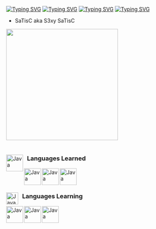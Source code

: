 <a href="https://git.io/typing-svg"><img src="https://readme-typing-svg.demolab.com?font=Fira+Code&size=30&pause=200&color=8749F7&width=435&lines=OFF+TILL+OCTOBER..." alt="Typing SVG" /></a>
<a href="https://git.io/typing-svg"><img src="https://readme-typing-svg.demolab.com?font=Fira+Code&size=30&pause=200&color=F70000&width=435&lines=OFF+TILL+OCTOBER..." alt="Typing SVG" /></a>
<a href="https://git.io/typing-svg"><img src="https://readme-typing-svg.demolab.com?font=Fira+Code&size=30&pause=200&color=2EA9F7&width=435&lines=OFF+TILL+OCTOBER..." alt="Typing SVG" /></a>
<a href="https://git.io/typing-svg"><img src="https://readme-typing-svg.demolab.com?font=Fira+Code&size=30&pause=200&color=F7F7F7&width=435&lines=OFF+TILL+OCTOBER..." alt="Typing SVG" /></a>



- SaTisC aka S3xy SaTisC

<img src="https://i.pinimg.com/originals/d5/96/3c/d5963c6f0bc206e3723f796e3b54fd6b.gif" width="300" height="300"/>


#

<img align="left" alt="Java" width="45px" height="45px" object-fit="cover" style="padding; " src="https://img1.picmix.com/output/stamp/normal/9/5/7/9/1099759_c1295.gif"/>    

   ### &nbsp; Languages Learned
<img align="left" alt="Java" width="45px" height="45px" right="5px" style="padding;" src="https://cdn.jsdelivr.net/gh/devicons/devicon@latest/icons/css3/css3-original.svg"/>

<img align="left" alt="Java" width="45px" height="45px" right="5px" style="padding;" src="https://cdn.jsdelivr.net/gh/devicons/devicon@latest/icons/html5/html5-original.svg"/>

<img align="left" alt="Java" width="45px" height="45px" right="5px" style="padding;" src="https://cdn.jsdelivr.net/gh/devicons/devicon@latest/icons/cplusplus/cplusplus-original.svg"/>

### &nbsp;

#

<img align="left" alt="Java" width="32px" height="32px" style="padding;" src="https://i.gifer.com/ZKZg.gif"/>    

   ### &nbsp; Languages Learning
<img align="left" alt="Java" width="45px" height="45px" right="5px" style="padding;" src="https://cdn.jsdelivr.net/gh/devicons/devicon@latest/icons/javascript/javascript-original.svg"/>

<img align="left" alt="Java" width="45px" height="45px" right="5px" style="padding;" src="https://cdn.jsdelivr.net/gh/devicons/devicon@latest/icons/python/python-original.svg"/>

<img align="left" alt="Java" width="45px" height="45px" right="5px" style="padding;" src="https://cdn.jsdelivr.net/gh/devicons/devicon@latest/icons/lua/lua-original.svg"/>

